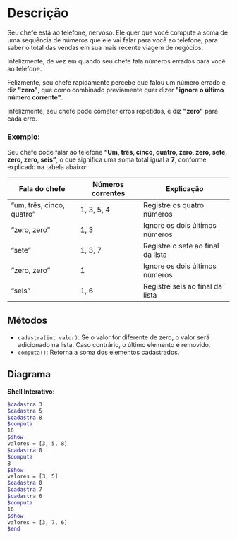 # Descrição 

Seu chefe está ao telefone, nervoso. Ele quer que você compute a soma de uma sequência de números que ele vai falar para você ao telefone, para saber o total das vendas em sua mais recente viagem de negócios.

Infelizmente, de vez em quando seu chefe fala números errados para você ao telefone.

Felizmente, seu chefe rapidamente percebe que falou um número errado e diz **"zero"**, que como combinado previamente quer dizer **"ignore o último número corrente"**.

Infelizmente, seu chefe pode cometer erros repetidos, e diz **"zero"** para cada erro.

### Exemplo:

Seu chefe pode falar ao telefone **“Um, três, cinco, quatro, zero, zero, sete, zero, zero, seis”**, o que significa uma soma total igual a **7**, conforme explicado na tabela abaixo:

| Fala do chefe               | Números correntes | Explicação                                                       |
|-----------------------------|-------------------|------------------------------------------------------------------|
| “um, três, cinco, quatro”   | 1, 3, 5, 4        | Registre os quatro números                                        |
| “zero, zero”                | 1, 3              | Ignore os dois últimos números                                   |
| “sete”                       | 1, 3, 7           | Registre o sete ao final da lista                                 |
| “zero, zero”                | 1                 | Ignore os dois últimos números                                   |
| “seis”                       | 1, 6              | Registre seis ao final da lista                                   |

## Métodos

- `cadastra(int valor)`: Se o valor for diferente de zero, o valor será adicionado na lista. Caso contrário, o último elemento é removido.
- `computa()`: Retorna a soma dos elementos cadastrados.

## Diagrama

**Shell Interativo**:

```bash
$cadastra 3
$cadastra 5
$cadastra 8
$computa
16
$show
valores = [3, 5, 8]
$cadastra 0
$computa
8
$show
valores = [3, 5]
$cadastra 0
$cadastra 7
$cadastra 6
$computa
16
$show
valores = [3, 7, 6]
$end

